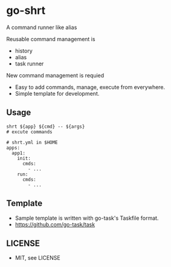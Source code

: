 # go-shrt
A command runner like alias

Reusable command management is
* history
* alias
* task runner

New command management is requied 
* Easy to add commands, manage, execute from everywhere.
* Simple template for development.

## Usage
```
shrt ${app} ${cmd} -- ${args}  
# excute commands 
```
```
# shrt.yml in $HOME
apps:
  app1: 
    init:
      cmds:
        - ...
    run:
      cmds:
        - ...
```

## Template
* Sample template is written with go-task's Taskfile format.
* https://github.com/go-task/task

## LICENSE
* MIT, see LICENSE
